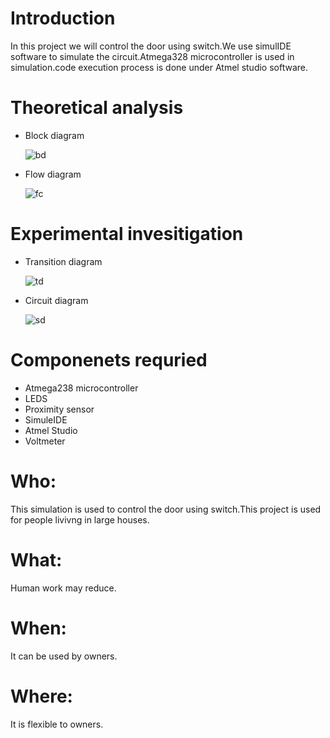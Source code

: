 # Introduction
  In this project we will control the door using switch.We use simulIDE software to simulate the circuit.Atmega328 microcontroller is used in simulation.code execution process is done under Atmel studio software.
 
# Theoretical analysis

   * Block diagram
    
    
   
     ![bd](https://user-images.githubusercontent.com/102905328/164471799-cf5d6d06-28be-4719-975e-8d5d036c9abe.jpeg)
   
   * Flow diagram
     
     
     ![fc](https://user-images.githubusercontent.com/102905328/164472240-b54af6f6-ab4e-4852-97a3-53237aa157b6.jpeg)
     
     
# Experimental invesitigation
 
  * Transition diagram
  
     ![td](https://user-images.githubusercontent.com/102905328/164472971-59899d75-3a42-4add-9b41-892854283021.jpeg)


   * Circuit diagram
     
      ![sd](https://user-images.githubusercontent.com/102905328/164473479-a5707b3f-8881-44ca-bd2a-49977f4aad98.jpeg)

# Componenets requried
   
   * Atmega238 microcontroller
   * LEDS
   * Proximity sensor
   * SimuleIDE 
   * Atmel Studio
   * Voltmeter
     
# Who:
 This simulation is used to control the door using switch.This project is used for people livivng in large houses.

# What:
 Human work may reduce.

# When:
 It can be used by owners.

# Where:
  It is flexible to owners.      
